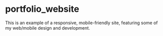 # portfolio_website
This is an example of a responsive, mobile-friendly site, featuring some of my web/mobile design and development.
